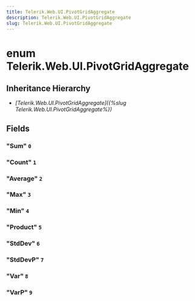 ```yaml
---
title: Telerik.Web.UI.PivotGridAggregate
description: Telerik.Web.UI.PivotGridAggregate
slug: Telerik.Web.UI.PivotGridAggregate
---
```


# enum Telerik.Web.UI.PivotGridAggregate

## Inheritance Hierarchy

* *[Telerik.Web.UI.PivotGridAggregate]({%slug Telerik.Web.UI.PivotGridAggregate%})*

## Fields

### "Sum" `0`

### "Count" `1`

### "Average" `2`

### "Max" `3`

### "Min" `4`

### "Product" `5`

### "StdDev" `6`

### "StdDevP" `7`

### "Var" `8`

### "VarP" `9`


